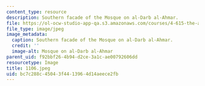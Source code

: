 ```yaml
---
content_type: resource
description: Southern facade of the Mosque on al-Darb al-Ahmar.
file: https://ol-ocw-studio-app-qa.s3.amazonaws.com/courses/4-615-the-architecture-of-cairo-spring-2002/bc7c288c45043f4413964d14aeece2fb_1106.jpeg
file_type: image/jpeg
image_metadata:
  caption: Southern facade of the Mosque on al-Darb al-Ahmar.
  credit: ''
  image-alt: Mosque on al-Darb al-Ahmar
parent_uid: f92bbf26-4b94-d2ce-3a1c-ae00792606dd
resourcetype: Image
title: 1106.jpeg
uid: bc7c288c-4504-3f44-1396-4d14aeece2fb
---
```


